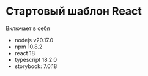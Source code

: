 # Стартовый шаблон React

Включает в себя
- nodejs v20.17.0
- npm 10.8.2
- react 18
- typescript 18.2.0
- storybook: 7.0.18
